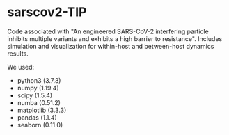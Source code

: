 # sarscov2-TIP
Code associated with "An engineered SARS-CoV-2 interfering particle inhibits multiple variants and exhibits a high barrier to resistance". Includes simulation and visualization for within-host and between-host dynamics results.

We used:
- python3 (3.7.3)
- numpy (1.19.4)
- scipy (1.5.4)
- numba (0.51.2)
- matplotlib (3.3.3)
- pandas (1.1.4)
- seaborn (0.11.0)
